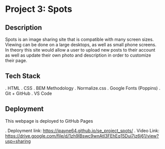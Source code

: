 # Project 3: Spots

## Description
Spots is an image sharing site that is compatible with many screen sizes. Viewing can be done on a large desktops, as well as small phone screens. In theory this site would allow a user to upload new posts to their account as well as update their own photo and description in order to customize their page. 

## Tech Stack
. HTML
. CSS
. BEM Methodology
. Normalize.css
. Google Fonts (Poppins)
. Git + GitHub
. VS Code

## Deployment
This webpage is deployed to GitHub Pages

. Deployment link: https://jpayne64.github.io/se_project_spots/
. Video Link: https://drive.google.com/file/d/1zh9IBswc9wnAtI3FEhEq15Dui7jz6j61/view?usp=sharing
